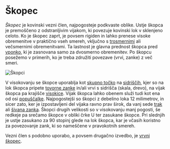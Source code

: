 # Škopec

_Škopec_ je kovinski vezni člen, najpogosteje podkvaste oblike. Ustje škopca je premoščeno z odstranljivim vijakom, ki povezuje kovinski lok v sklenjeno celoto. Ko je škopec zaprt, je povsem rigiden in lahko prenese visoke obremenitve v praktično vseh smereh, vključno s [trosmernimi](trosmerna-obremenitev) ali večsmernimi obremenitvami. Ta lastnost je glavna prednost škopca pred [vponko](vponka), ki je zasnovana samo za dvosmerno obremenitev. Po škopcu posežemo v primerih, ko je treba združiti povezave (vrvi, zanke) z več smeri.

![Škopci](images/skopci.jpg)

V visokovanju se škopce uporablja kot [skupno točko](skupna-tocka) na [sidriščih](sidrisce), kjer so na lok škopca pripete [tovorne zanke](tovorna-zanka) in/ali vrvi s sidrišča (skala, drevo), na vijak škopca pa krajišče [visokice](visokica). Vijak škopca lahko obenem služi tudi kot ena od osi [popuščalke](popuscalka). Najpogostejši so škopci z debelino loka 12 milimetrov, in sicer zato, ker je izpostavljeni del vijaka ravno prav širok, da vanj sede [trak](trak) ali [šivana zanka](sivana-zanka). Škopci drugih velikosti so v visokovanju manj pogosti, še redkeje pa srečamo škopce v obliki črke U ter zasukane škopce. Pri slednjih je ustje zasukano za 90 stopinj glede na lok škopca, kar je včasih koristno za povezovanje zank, ki so nameščene v pravokotnih smereh.

Vezni člen s podobno uporabo, a povsem drugačno izvedbo, je [vrvni škopec](vrvni-skopec).
